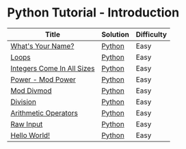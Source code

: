# Python Tutorial - Introduction

| Title | Solution | Difficulty |
| ----- | -------- | ---------- |
| [What's Your Name?](https://www.hackerrank.com/challenges/whats-your-name) | [Python](./What's%20Your%20Name/main.py) | Easy |
| [Loops](https://www.hackerrank.com/challenges/python-loops) | [Python](./Loops/main.py) | Easy |
| [Integers Come In All Sizes](https://www.hackerrank.com/challenges/python-integers-come-in-all-sizes) | [Python](./Integers%20Come%20In%20All%20Sizes/main.py) | Easy |
| [Power - Mod Power](https://www.hackerrank.com/challenges/python-power-mod-power) | [Python](./Power%20-%20Mod%20Power/main.py) | Easy |
| [Mod Divmod](https://www.hackerrank.com/challenges/python-mod-divmod) | [Python](./Mod%20Divmod/main.py) | Easy |
| [Division](https://www.hackerrank.com/challenges/python-division) | [Python](./Division/main.py) | Easy |
| [Arithmetic Operators](https://www.hackerrank.com/challenges/python-arithmetic-operators) | [Python](./Arithmetic%20Operators/main.py) | Easy |
| [Raw Input](https://www.hackerrank.com/challenges/python-raw-input) | [Python](./Raw%20Input/main.py) | Easy |
| [Hello World!](https://www.hackerrank.com/challenges/py-hello-world) | [Python](./Hello%20World!/main.py) | Easy |
